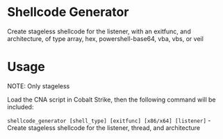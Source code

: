 # Shellcode Generator

Create stageless shellcode for the listener, with an exitfunc, and architecture, of type array, hex, powershell-base64, vba, vbs, or veil


# Usage

NOTE: Only stageless

Load the CNA script in Cobalt Strike, then the following command will be included:

`shellcode_generator [shell_type] [exitfunc] [x86/x64] [listener]` - Create stageless shellcode for the listener, thread, and architecture
